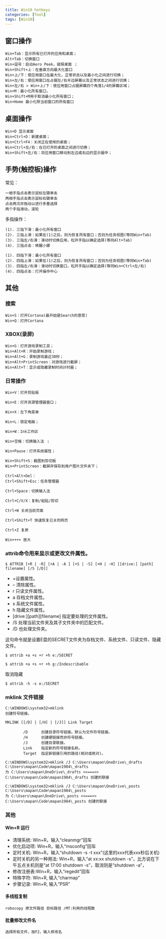 ```yaml
---
title: Win10 hotkeys
categories: [Tool]
tags: [Win10]
---
```


## 窗口操作

    Win+Tab：显示所有已打开的应用和桌面；
    Alt+Tab：切换窗口
    Win+逗号：启动Aero Peek，窥探桌面 ；
    Win+Shift+上：在垂直方向最大化窗口
    Win+上/下：使应用窗口在最大化，正常状态以及最小化之间进行切换；
    Win+左/右：使应用窗口在占据左/右半边屏幕以及正常状态之间进行切换；
    Win+左/右 > Win+上/下：使应用窗口占据屏幕四个角落1/4的屏幕区域；
    Win+M：最小化所有窗口，
    Win+Shift+M用于取消最小化所有窗口；
    Win+Home 最小化除当前窗口的所有窗口

## 桌面操作

    Win+D 显示桌面
    Win+Ctrl+D：新建桌面；
    Win+Ctrl+F4：关闭正在使用的桌面；
    Win+Ctrl+左/右：在已打开的桌面之间进行切换；
    Win+Shift+左/右：将应用窗口移动到左边或右边的显示器中；

## 手势(触控板)操作

常见：

    一根手指点击表示鼠标左键单击
    两根手指点击表示鼠标右键单击
    点击两次并拖动以进行多重选择
    两个手指滑动，滚轮

多指操作：

    (1). 三指下滑：最小化所有窗口
    (2). 三指上滑：如果在(1)之后，则为恢复所有窗口；否则为任务视图(等同Win+Tab)
    (3). 三指左/右滑：滑动时切换应用，松开手指以确定选择(等同Alt+Tab)
    (4). 三指点击：唤醒小娜

    (1). 四指下滑：最小化所有窗口
    (2). 四指上滑：如果在(1)之后，则为恢复所有窗口；否则为任务视图(等同Win+Tab)
    (3). 四指左/右滑：滑动时切换窗口，松开手指以确定选择(等同Win+Ctrl+左/右)
    (4). 四指点击：打开操作中心

## 其他

### 搜索

    Win+S：打开Cortana(最开始是Search的意思)
    Win+Q：打开Cortana

### XBOX(录屏)

    Win+G：打开游戏录制工具；
    Win+Alt+R：开始录制游戏；
    Win+Alt+G：录制游戏最近30秒；
    Win+Alt+PrintScreen：对游戏进行截屏；
    Win+Alt+T：显示或隐藏录制时间计时器；

### 日常操作

    Win+V：打开剪贴板

    Win+E：打开资源管理器窗口；

    Win+X：左下角菜单

    Win+L：锁定电脑；

    Win+W：Ink工作区

    Win+空格：切换输入法 ；

    Win+Pause：打开系统属性；

    Win+Shift+S：截图到剪切板
    Win+PrintScreen：截屏并保存到用户图片文件夹下；

    Ctrl+Alt+Del：
    Ctrl+Shift+Esc：任务管理器

    Ctrl+Space：切换输入法

    Ctrl+C/V/X：复制/粘贴/剪切

    Ctrl+W 关闭当前页面

    Ctrl+Shift+T 快速恢复已关的网页

    Ctrl+Z 复原

    Win++++ 放大

### attrib命令用来显示或更改文件属性。

    $ ATTRIB [+R | -R] [+A | -A ] [+S | -S] [+H | -H] [[drive:] [path] filename] [/S [/D]]

* +设置属性。
* – 清除属性。
* r 只读文件属性。
* a 存档文件属性。
* s 系统文件属性。
* h 隐藏文件属性。
* [drive:][path][filename] 指定要处理的文件属性。
* /S 处理当前文件夹及其子文件夹中的匹配文件。
* /D 也处理文件夹。

这句命令就是设置E盘的SECRET文件夹为存档文件、系统文件、只读文件、隐藏文件。

    $ attrib +a +s +r +h e:/SECRET

    $ attrib +a +s +r +h g:/Indescribable

取消隐藏

    $ attrib -h -s e:/SECRET

### mklink 文件链接

    C:\WINDOWS\system32>mklink
    创建符号链接。

    MKLINK [[/D] | [/H] | [/J]] Link Target

            /D      创建目录符号链接。默认为文件符号链接。
            /H      创建硬链接而非符号链接。
            /J      创建目录联接。
            Link    指定新的符号链接名称。
            Target  指定新链接引用的路径(相对或绝对)。

    C:\WINDOWS\system32>mklink /J C:\Users\mapan\OneDrive\_drafts C:\Users\mapan\Code\mapan1984\_drafts
    为 C:\Users\mapan\OneDrive\_drafts <<===>> C:\Users\mapan\Code\mapan1984\_drafts 创建的联接

    C:\WINDOWS\system32>mklink /J C:\Users\mapan\OneDrive\_posts C:\Users\mapan\Code\mapan1984\_posts
    为 C:\Users\mapan\OneDrive\_posts <<===>> C:\Users\mapan\Code\mapan1984\_posts 创建的联接

### 其他

#### Win+R 运行

* 清理系统: Win+R，输入“cleanmgr”回车
* 优化启动项: Win+R，输入“msconfig”回车
* 定时关机: Win+R，输入“shutdown -s -t xxx”(这里的xxx代表xxx秒后关机)
* 定时关机的另一种用法: Win+R，输入“at xx:xx shutdown -s”，比方说在下午五点关机则是“at 17:00 shutdown -s”，取消则是“shutdown -a”，
* 修改注册表:Win+R，输入“regedit”回车
* 特殊字符: Win+R, 输入“charmap”
* 步骤记录: Win+R, 输入“PSR”


#### 多线程复制

    robocopy 原文件路径 目标路径 /MT:利用的线程数

#### 批量修改文件名

    选择所有文件，按F2，输入修改名

